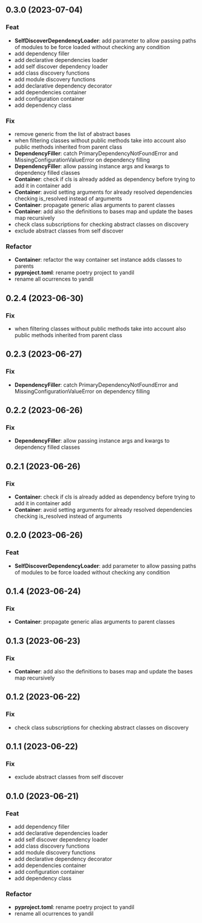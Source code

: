 ## 0.3.0 (2023-07-04)

### Feat

- **SelfDiscoverDependencyLoader**: add parameter to allow passing paths of modules to be force loaded without checking any condition
- add dependency filler
- add declarative dependencies loader
- add self discover dependency loader
- add class discovery functions
- add module discovery functions
- add declarative dependency decorator
- add dependencies container
- add configuration container
- add dependency class

### Fix

- remove generic from the list of abstract bases
- when filtering classes without public methods take into account also public methods inherited from parent class
- **DependencyFiller**: catch PrimaryDependencyNotFoundError and MissingConfigurationValueError on dependency filling
- **DependencyFiller**: allow passing instance args and kwargs to dependency filled classes
- **Container**: check if cls is already added as dependency before trying to add it in container add
- **Container**: avoid setting arguments for already resolved dependencies checking is_resolved instead of arguments
- **Container**: propagate generic alias arguments to parent classes
- **Container**: add also the definitions to bases map and update the bases map recursively
- check class subscriptions for checking abstract classes on discovery
- exclude abstract classes from self discover

### Refactor

- **Container**: refactor the way container set instance adds classes to parents
- **pyproject.toml**: rename poetry project to yandil
- rename all ocurrences to yandil

## 0.2.4 (2023-06-30)

### Fix

- when filtering classes without public methods take into account also public methods inherited from parent class

## 0.2.3 (2023-06-27)

### Fix

- **DependencyFiller**: catch PrimaryDependencyNotFoundError and MissingConfigurationValueError on dependency filling

## 0.2.2 (2023-06-26)

### Fix

- **DependencyFiller**: allow passing instance args and kwargs to dependency filled classes

## 0.2.1 (2023-06-26)

### Fix

- **Container**: check if cls is already added as dependency before trying to add it in container add
- **Container**: avoid setting arguments for already resolved dependencies checking is_resolved instead of arguments

## 0.2.0 (2023-06-26)

### Feat

- **SelfDiscoverDependencyLoader**: add parameter to allow passing paths of modules to be force loaded without checking any condition

## 0.1.4 (2023-06-24)

### Fix

- **Container**: propagate generic alias arguments to parent classes

## 0.1.3 (2023-06-23)

### Fix

- **Container**: add also the definitions to bases map and update the bases map recursively

## 0.1.2 (2023-06-22)

### Fix

- check class subscriptions for checking abstract classes on discovery

## 0.1.1 (2023-06-22)

### Fix

- exclude abstract classes from self discover

## 0.1.0 (2023-06-21)

### Feat

- add dependency filler
- add declarative dependencies loader
- add self discover dependency loader
- add class discovery functions
- add module discovery functions
- add declarative dependency decorator
- add dependencies container
- add configuration container
- add dependency class

### Refactor

- **pyproject.toml**: rename poetry project to yandil
- rename all ocurrences to yandil
